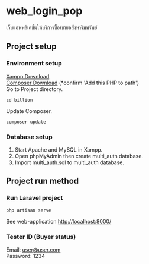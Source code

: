 # web_login_pop
เว็บแอพพลิเคชั่นให้บริการซื้อ/ขายอสังหาริมทรัพย์  

## Project setup
### Environment setup
[Xampp Download](https://www.apachefriends.org/download.html)  
[Composer Download](https://getcomposer.org/download/)
(*confirm 'Add this PHP to path')  
Go to Project directory.
```
cd billion
```
Update Composer.
```
composer update
```
### Database setup
1. Start Apache and MySQL in Xampp.  
2. Open phpMyAdmin then create multi_auth database.   
3. Import multi_auth.sql to multi_auth database.  

## Project run method
### Run Laravel project
```
php artisan serve
```
See web-application [http://localhost:8000/](http://localhost:8000/)   

### Tester ID (Buyer status)
Email: user@user.com   
Password: 1234
